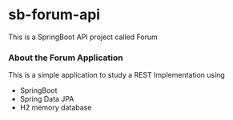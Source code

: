 # sb-forum-api
This is a SpringBoot API project called Forum

### About the Forum Application

This is a simple application to study a REST Implementation using 

* SpringBoot
* Spring Data JPA
* H2 memory database
  
